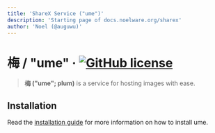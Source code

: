 ```yaml
---
title: 'ShareX Service ("ume")'
description: 'Starting page of docs.noelware.org/sharex'
author: 'Noel (@auguwu)'
---
```


# 梅 / "ume" · [![GitHub license](https://img.shields.io/badge/license-MIT-blue.svg)](https://github.com/auguwu/ume/LICENSE)
> **梅 ("ume"; plum)** is a service for hosting images with ease.

## Installation
Read the [installation guide](/sharex/installation) for more information on how to install ume.
